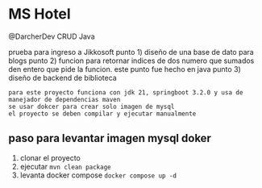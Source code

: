 # MS Hotel
@DarcherDev
CRUD Java

prueba para ingreso a Jikkosoft
punto 1) diseño de una base de dato para blogs
punto 2) funcion para retornar indices de dos numero que sumados den entero que pide la funcion.
	este punto fue hecho en java
punto 3) diseño de backend de biblioteca

	para este proyecto funciona con jdk 21, springboot 3.2.0 y usa de manejador de dependencias maven
	se usar dokcer para crear solo imagen de mysql
	el proyecto se deben compilar y ejecutar manualmente

## paso para levantar imagen mysql doker
1. clonar el proyecto
2. ejecutar ```mvn clean package```
3. levanta docker compose ```docker compose up -d```